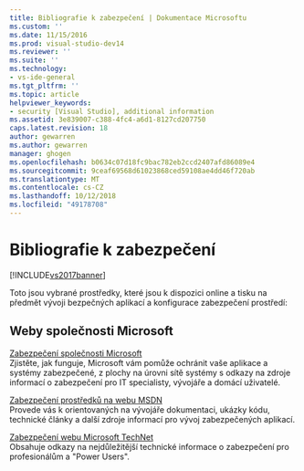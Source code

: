 ```yaml
---
title: Bibliografie k zabezpečení | Dokumentace Microsoftu
ms.custom: ''
ms.date: 11/15/2016
ms.prod: visual-studio-dev14
ms.reviewer: ''
ms.suite: ''
ms.technology:
- vs-ide-general
ms.tgt_pltfrm: ''
ms.topic: article
helpviewer_keywords:
- security [Visual Studio], additional information
ms.assetid: 3e839007-c388-4fc4-a6d1-8127cd207750
caps.latest.revision: 18
author: gewarren
ms.author: gewarren
manager: ghogen
ms.openlocfilehash: b0634c07d18fc9bac782eb2ccd2407afd86089e4
ms.sourcegitcommit: 9ceaf69568d61023868ced59108ae4dd46f720ab
ms.translationtype: MT
ms.contentlocale: cs-CZ
ms.lasthandoff: 10/12/2018
ms.locfileid: "49178708"
---
```

# <a name="security-bibliography"></a>Bibliografie k zabezpečení
[!INCLUDE[vs2017banner](../includes/vs2017banner.md)]

Toto jsou vybrané prostředky, které jsou k dispozici online a tisku na předmět vývoji bezpečných aplikací a konfigurace zabezpečení prostředí:  
  
## <a name="microsoft-web-sites"></a>Weby společnosti Microsoft  
 [Zabezpečení společnosti Microsoft](http://go.microsoft.com/fwlink/?LinkId=55529)  
 Zjistěte, jak funguje, Microsoft vám pomůže ochránit vaše aplikace a systémy zabezpečené, z plochy na úrovni sítě systémy s odkazy na zdroje informací o zabezpečení pro IT specialisty, vývojáře a domácí uživatelé.  
  
 [Zabezpečení prostředků na webu MSDN](http://go.microsoft.com/fwlink/?LinkID=25440)  
 Provede vás k orientovaných na vývojáře dokumentaci, ukázky kódu, technické články a další zdroje informací pro vývoj zabezpečených aplikací.  
  
 [Zabezpečení webu Microsoft TechNet](http://go.microsoft.com/fwlink/?LinkId=67991)  
 Obsahuje odkazy na nejdůležitější technické informace o zabezpečení pro profesionálům a "Power Users".



